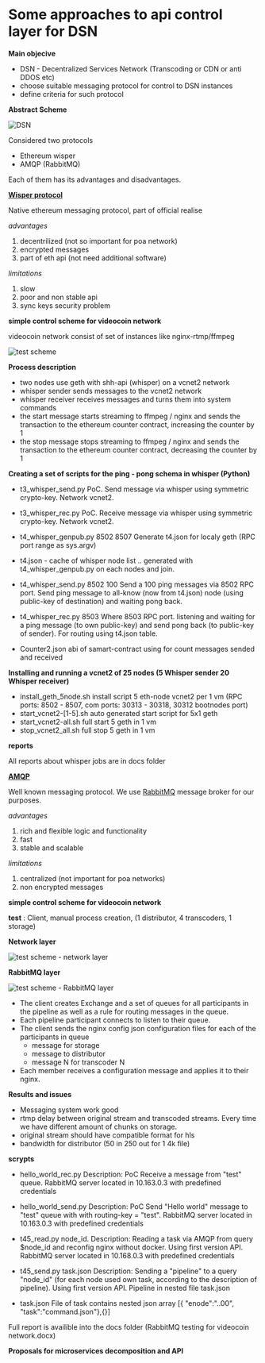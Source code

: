 Some approaches to api control layer for DSN
============================================

**Main objecive**

- DSN - Decentralized Services Network (Transcoding or CDN or anti DDOS etc)
- choose suitable messaging protocol for control to DSN instances
- define criteria for such protocol

**Abstract Scheme**

![DSN](./docs/dsn.png)

Considered two protocols
- Ethereum wisper
- AMQP (RabbitMQ)

Each of them has its advantages and disadvantages.

**[Wisper protocol](https://github.com/ethereum/go-ethereum/wiki/Whisper)**

Native ethereum messaging protocol, part of official realise

*advantages*

1. decentrilized (not so important for poa network)
2. encrypted messages
3. part of eth api (not need additional software)

*limitations*

1. slow
2. poor and non stable api
3. sync keys security problem


**simple control scheme for videocoin network**

videocoin network consist of set of instances like nginx-rtmp/ffmpeg

![test scheme](./docs/whisper1.png)

**Process description**

- two nodes use geth with shh-api (whisper) on a vcnet2 network
- whisper sender sends messages to the vcnet2 network
- whisper receiver receives messages and turns them into system commands
- the start message starts streaming to ffmpeg / nginx and sends the transaction to the ethereum counter contract, increasing the counter by 1
- the stop message stops streaming to ffmpeg / nginx and sends the transaction to the ethereum counter contract, decreasing the counter by 1

**Creating a set of scripts for the ping - pong schema in whisper (Python)**

- t3_whisper_send.py PoC. Send message via whisper using symmetric crypto-key. Network vcnet2.

- t3_whisper_rec.py PoC. Receive message via whisper using symmetric crypto-key. Network vcnet2.

- t4_whisper_genpub.py 8502 8507 Generate t4.json for localy geth (RPC port range as sys.argv) 
- t4.json - cache of whisper node list .. generated with t4_whisper_genpub.py on each nodes and join.

- t4_whisper_send.py 8502 100 Send a 100 ping messages via 8502 RPC port. Send ping message 
to all-know (now from t4.json) node (using public-key of destination) and waiting pong back.

- t4_whisper_rec.py 8503 Where 8503 RPC port. listening and waiting for a ping message (to own public-key) and send pong back (to public-key of sender). For routing using t4.json table.

- Counter2.json abi of samart-contract using for count messages sended and received


**Installing and running a vcnet2 of 25 nodes (5 Whisper sender 20 Whisper receiver)**


- install_geth_5node.sh install script 5 eth-node vcnet2 per 1 vm (RPC ports: 8502 - 8507, com ports: 30313 - 30318, 30312 bootnodes port)
- start_vcnet2-[1-5].sh auto generated start script for 5x1 geth
- start_vcnet2-all.sh full start 5 geth in 1 vm
- stop_vcnet2_all.sh full stop 5 geth in 1 vm

**reports**

All reports about whisper jobs are in docs folder



**[AMQP](http://www.amqp.org/)**

Well known messaging protocol. We use [RabbitMQ](https://www.rabbitmq.com/) message broker for our purposes.


*advantages*

1. rich and flexible logic and functionality
2. fast
3. stable and scalable

*limitations*

1. centralized (not important for poa networks)
2. non encrypted messages

**simple control scheme for videocoin network**

**test** : Client, manual process creation, (1 distributor, 4 transcoders, 1 storage)

**Network layer**

![test scheme - network layer](./docs/amqp_scheme1.png)

**RabbitMQ layer**

![test scheme - RabbitMQ layer](./docs/amqp_scheme2.png)


- The client creates Exchange and a set of queues for all participants in the pipeline as well as a rule for routing messages in the queue.
- Each pipeline  participant connects to listen to their queue.
- The client sends the nginx config json configuration files for each of the participants in queue
  - message for storage
  - message to distributor
  - message N for transcoder N
- Each member receives a configuration message and applies it to their nginx.


**Results and issues**


- Messaging system work good
- rtmp delay between original stream and transcoded streams. Every time we have different amount of chunks on storage.
- original stream should have compatible format for hls
- bandwidth for distributor (50 in 250 out for 1 4k file)

**scrypts**
- hello_world_rec.py Description: PoC Receive a message from "test" queue. RabbitMQ server located in 10.163.0.3 with predefined credentials
- hello_world_send.py Description: PoC Send "Hello world" message to "test" queue with with routing-key = "test". RabbitMQ server located in 10.163.0.3 with predefined credentials

- t45_read.py node_id. Description: Reading a task via AMQP from query $node_id and reconfig nginx without docker. Using first version API. RabbitMQ server located in 10.168.0.3 with predefined credentials
- t45_send.py task.json Description: Sending a "pipeline" to a query "node_id" (for each node used own task, according to the description of pipeline). Using first version API. Pipeline in nested file task.json
- task.json File of task contains nested json array [{ "enode":"..00", "task":"command.json"},{}]



Full report is availible into the docs folder (RabbitMQ testing for videocoin network.docx)

**Proposals for microservices decomposition and API**








